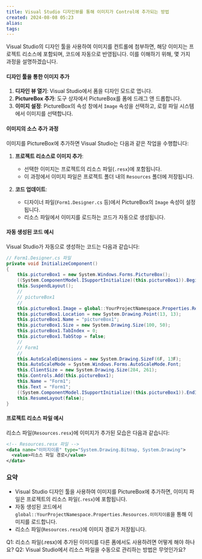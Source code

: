 ```yaml
---
title: Visual Studio 디자인뷰를 통해 이미지가 Control에 추가되는 방법
created: 2024-08-08 05:23
alias:
tags:
---
```

Visual Studio의 디자인 툴을 사용하여 이미지를 컨트롤에 첨부하면, 해당 이미지는 프로젝트 리소스에 포함되며, 코드에 자동으로 반영됩니다. 이를 이해하기 위해, 몇 가지 과정을 설명하겠습니다.

#### 디자인 툴을 통한 이미지 추가
1. **디자인 뷰 열기**: Visual Studio에서 폼을 디자인 모드로 엽니다.
2. **PictureBox 추가**: 도구 상자에서 PictureBox를 폼에 드래그 앤 드롭합니다.
3. **이미지 설정**: PictureBox의 속성 창에서 `Image` 속성을 선택하고, 로컬 파일 시스템에서 이미지를 선택합니다.

#### 이미지의 소스 추가 과정
이미지를 PictureBox에 추가하면 Visual Studio는 다음과 같은 작업을 수행합니다:

1. **프로젝트 리소스로 이미지 추가**:
   - 선택한 이미지는 프로젝트의 리소스 파일(`.resx`)에 포함됩니다.
   - 이 과정에서 이미지 파일은 프로젝트 폴더 내의 `Resources` 폴더에 저장됩니다.

2. **코드 업데이트**:
   - 디자이너 파일(`Form1.Designer.cs` 등)에서 PictureBox의 `Image` 속성이 설정됩니다.
   - 리소스 파일에서 이미지를 로드하는 코드가 자동으로 생성됩니다.

#### 자동 생성된 코드 예시
Visual Studio가 자동으로 생성하는 코드는 다음과 같습니다:

```csharp
// Form1.Designer.cs 파일
private void InitializeComponent()
{
    this.pictureBox1 = new System.Windows.Forms.PictureBox();
    ((System.ComponentModel.ISupportInitialize)(this.pictureBox1)).BeginInit();
    this.SuspendLayout();
    // 
    // pictureBox1
    // 
    this.pictureBox1.Image = global::YourProjectNamespace.Properties.Resources.이미지이름;
    this.pictureBox1.Location = new System.Drawing.Point(13, 13);
    this.pictureBox1.Name = "pictureBox1";
    this.pictureBox1.Size = new System.Drawing.Size(100, 50);
    this.pictureBox1.TabIndex = 0;
    this.pictureBox1.TabStop = false;
    // 
    // Form1
    // 
    this.AutoScaleDimensions = new System.Drawing.SizeF(6F, 13F);
    this.AutoScaleMode = System.Windows.Forms.AutoScaleMode.Font;
    this.ClientSize = new System.Drawing.Size(284, 261);
    this.Controls.Add(this.pictureBox1);
    this.Name = "Form1";
    this.Text = "Form1";
    ((System.ComponentModel.ISupportInitialize)(this.pictureBox1)).EndInit();
    this.ResumeLayout(false);
}
```

#### 프로젝트 리소스 파일 예시
리소스 파일(`Resources.resx`)에 이미지가 추가된 모습은 다음과 같습니다:

```xml
<!-- Resources.resx 파일 -->
<data name="이미지이름" type="System.Drawing.Bitmap, System.Drawing">
  <value>리소스 파일 경로</value>
</data>
```

### 요약
- Visual Studio 디자인 툴을 사용하여 이미지를 PictureBox에 추가하면, 이미지 파일은 프로젝트의 리소스 파일(`.resx`)에 포함됩니다.
- 자동 생성된 코드에서 `global::YourProjectNamespace.Properties.Resources.이미지이름`을 통해 이미지를 로드합니다.
- 리소스 파일(`Resources.resx`)에 이미지 경로가 저장됩니다.

Q1: 리소스 파일(.resx)에 추가된 이미지를 다른 폼에서도 사용하려면 어떻게 해야 하나요?
Q2: Visual Studio에서 리소스 파일을 수동으로 관리하는 방법은 무엇인가요?


